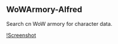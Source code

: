 ## WoWArmory-Alfred

Search cn WoW armory for character data.

[!Screenshot](../master/screenshot.png?raw=true)